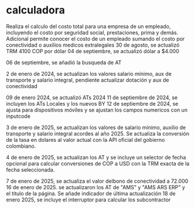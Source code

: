 # calculadora

Realiza el calculo del costo total para una empresa de un empleado, incluyendo el costo por seguridad social, prestaciones, prima y demás.
Adicional permite conocer el costo de un empleado sumando el costo por conectividad o auxilios medicos extralegales
30 de agosto, se actualizó TRM 4100 COP por dólar
04 de septiembre, se actualizó dólar a $4.000

06 de septiembre, se añadió la busqueda de AT

2 de enero de 2024, se actualizan los valores salario mínimo, aux de transporte y salario integral, pendiente actualizar dotación y aux de conectividad

09 de enero 2024, se actualizó ATs 2024
11 de septiembre de 2024, se incluyen los ATs Locales y los nuevos BY
12 de septiembre de 2024, se ajusta para dispositivos móviles y se ajustan los campos numericos con un inputcode

3 de enero de 2025, se actualizan los valores de salario mínimo, auxilio de transporte y salario integral acordes al año 2025. Se actualiza la conversión de la tasa en dolares al valor actual con la API oficial del gobierno colombiano.

4 de enero de 2025, se actualizan los AT y se incluye un selector de fecha opcional para calcular conversiones de COP a USD con la TRM exacta de la fecha seleccionada.

7 de enero de 2025, se actualiza el valor delbono de conectividad a 72.000
16 de enero de 2025. se actualizaron los AT de "AMS" y "AMS ARS ERP" y el titulo de la página. Se añade indicador de última actualización
18 de enero 2025, se incluye el interruptor para calcular los subcontractor
